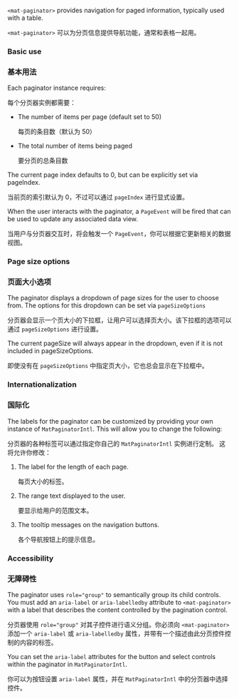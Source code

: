 `<mat-paginator>` provides navigation for paged information, typically used with a table.

`<mat-paginator>` 可以为分页信息提供导航功能，通常和表格一起用。

<!-- example(paginator-overview) -->

### Basic use

### 基本用法

Each paginator instance requires:

每个分页器实例都需要：

* The number of items per page (default set to 50)

  每页的条目数（默认为 50）

* The total number of items being paged

  要分页的总条目数

The current page index defaults to 0, but can be explicitly set via pageIndex.

当前页的索引默认为 0，不过可以通过 `pageIndex` 进行显式设置。

When the user interacts with the paginator, a `PageEvent` will be fired that can be used to update
any associated data view.

当用户与分页器交互时，将会触发一个 `PageEvent`，你可以根据它更新相关的数据视图。

### Page size options

### 页面大小选项

The paginator displays a dropdown of page sizes for the user to choose from. The options for this
dropdown can be set via `pageSizeOptions`

分页器会显示一个页大小的下拉框，让用户可以选择页大小。该下拉框的选项可以通过 `pageSizeOptions` 进行设置。

The current pageSize will always appear in the dropdown, even if it is not included in pageSizeOptions.

即使没有在 `pageSizeOptions` 中指定页大小，它也总会显示在下拉框中。

### Internationalization

### 国际化

The labels for the paginator can be customized by providing your own instance of `MatPaginatorIntl`.
This will allow you to change the following:

分页器的各种标签可以通过指定你自己的 `MatPaginatorIntl` 实例进行定制。
这将允许你修改：

1. The label for the length of each page.

   每页大小的标签。
2. The range text displayed to the user.

   要显示给用户的范围文本。
3. The tooltip messages on the navigation buttons.

   各个导航按钮上的提示信息。

### Accessibility

### 无障碍性

The paginator uses `role="group"` to semantically group its child controls. You must add an
`aria-label` or `aria-labelledby` attribute to `<mat-paginator>` with a label that describes
the content controlled by the pagination control.

分页器使用 `role="group"` 对其子控件进行语义分组。你必须向 `<mat-paginator>` 添加一个 `aria-label` 或 `aria-labelledby` 属性，并带有一个描述由此分页控件控制的内容的标签。

You can set the `aria-label` attributes for the button and select controls within the paginator in 
`MatPaginatorIntl`.

你可以为按钮设置 `aria-label` 属性，并在 `MatPaginatorIntl` 中的分页器中选择控件。
